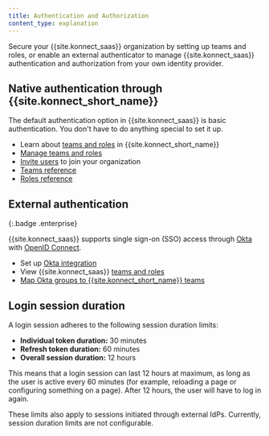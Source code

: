 ```yaml
---
title: Authentication and Authorization
content_type: explanation
---
```


Secure your {{site.konnect_saas}} organization by setting up teams and roles,
or enable an external authenticator to manage
{{site.konnect_saas}} authentication and authorization from your own identity
provider.

## Native authentication through {{site.konnect_short_name}}

The default authentication option in {{site.konnect_saas}} is basic
authentication. You don't have to do anything special to set it up.

* Learn about [teams and roles](/konnect/org-management/teams-and-roles) in {{site.konnect_short_name}}
* [Manage teams and roles](/konnect/org-management/teams-and-roles/manage)
* [Invite users](/konnect/org-management/users) to join your
organization
* [Teams reference](/konnect/org-management/teams-and-roles/teams-reference)
* [Roles reference](/konnect/org-management/teams-and-roles/roles-reference)

## External authentication
{:.badge .enterprise}

{{site.konnect_saas}} supports single sign-on (SSO) access through
[Okta](https://developer.okta.com/docs/guides/) with
[OpenID Connect](https://developer.okta.com/docs/concepts/oauth-openid/#openid-connect).

* Set up [Okta integration](/konnect/org-management/okta-idp)
* View {{site.konnect_saas}} [teams and roles](/konnect/org-management/teams-and-roles)
* [Map Okta groups to {{site.konnect_short_name}} teams](/konnect/org-management/okta-idp/#map-roles-to-groups)

## Login session duration

A login session adheres to the following session duration limits:

* **Individual token duration:** 30 minutes
* **Refresh token duration:** 60 minutes
* **Overall session duration:** 12 hours

This means that a login session can last 12 hours at maximum, as long as the user is active every 60 minutes (for example, reloading a page or configuring something on a page).
After 12 hours, the user will have to log in again.

These limits also apply to sessions initiated through external IdPs.
Currently, session duration limits are not configurable.